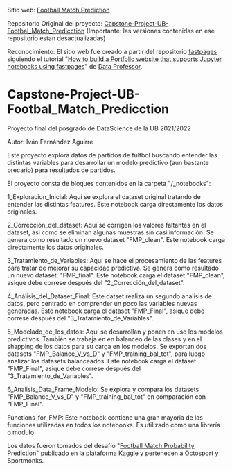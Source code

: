 Sitio web: [Football Match Prediction](https://Faegru.github.io/FMP_UB_final_project_2022/)

Repositorio Original del proyecto: [Capstone-Project-UB-Footbal_Match_Predicction](https://github.com/Faegru/Capstone-Project-UB-Footbal_Match_Predicction) (Importante: las versiones contenidas en ese repositorio estan desactualizadas)

Reconocimiento: El sitio web fue creado a partir del repositorio [fastpages](https://github.com/fastai/fastpages) siguiendo el tutorial "[How to build a Portfolio website that supports Jupyter notebooks using fastpages](https://www.youtube.com/watch?v=sepml4GLLSM)" de [Data Professor](https://www.youtube.com/c/DataProfessor).

# Capstone-Project-UB-Footbal_Match_Predicction
Proyecto final del posgrado de DataScience de la UB 2021/2022

Autor: Iván Fernández Aguirre

Este proyecto explora datos de partidos de fultbol buscando entender las distintas variables para desarrollar un modelo predictivo (aun bastante precario) para resultados de partidos.

El proyecto consta de bloques contenidos en la carpeta "/_notebooks":

1_Exploracion_Inicial: Aquí se explora el dataset original tratando de entender las distintas features. Este notebook carga directamente los datos originales.

2_Corrección_del_dataset: Aquí se corrigen los valores faltantes en el dataset, asi como se eliminan algunas muestras sin casi información. Se genera como resultado un nuevo dataset "FMP_clean". Este notebook carga directamente los datos originales.

3_Tratamiento_de_Variables: Aquí se hace el procesamiento de las features para tratar de mejorar su capacidad predictiva. Se genera como resultado un nuevo dataset: "FMP_final". Este notebook carga el dataset "FMP_clean", asique debe correse después del "2_Corrección_del_dataset".

4_Análisis_del_Dataset_Final: Este datset realiza un segundo analisis de datos, pero centrado en comprender un  poco las variables nuevas generadas. Este notebook carga el dataset "FMP_Final", asique debe correse después del "3_Tratamiento_de_Variables".

5_Modelado_de_los_datos: Aquí se desarrollan y ponen en uso los modelos predictivos. También se trabaja en en balanceo de las clases y en el shapping de los datos para su carga en los modelos. Se exportan dos datasets "FMP_Balance_V_vs_D" y "FMP_training_bal_tot", para luego analizar los datasets balanceados. Este notebook carga el dataset "FMP_Final", asique debe correse después del "3_Tratamiento_de_Variables".

6_Analisis_Data_Frame_Modelo: Se explora y compara los datasets "FMP_Balance_V_vs_D" y "FMP_training_bal_tot" en comparación con "FMP_Final".

Functions_for_FMP: Este notebook contiene una gran mayoria de las funciones utilizadas en todos los notebooks. Es utilizado como una librería o modulo.

Los datos fueron tomados del desafío "[Football Match Probability Prediction](https://www.kaggle.com/c/football-match-probability-prediction)" publicado en la plataforma Kaggle y pertenecen a Octosport y Sportmonks.
